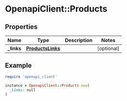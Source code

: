 # OpenapiClient::Products

## Properties

| Name | Type | Description | Notes |
| ---- | ---- | ----------- | ----- |
| **_links** | [**ProductsLinks**](ProductsLinks.md) |  | [optional] |

## Example

```ruby
require 'openapi_client'

instance = OpenapiClient::Products.new(
  _links: null
)
```

